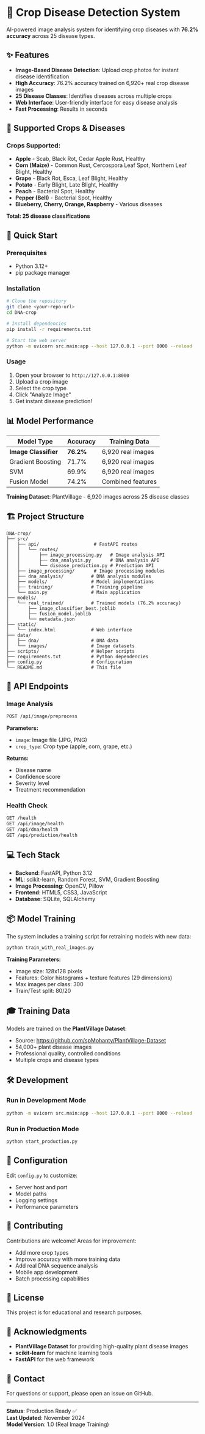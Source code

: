 # 🌱 Crop Disease Detection System

AI-powered image analysis system for identifying crop diseases with **76.2% accuracy** across 25 disease types.

## ✨ Features

- **Image-Based Disease Detection**: Upload crop photos for instant disease identification
- **High Accuracy**: 76.2% accuracy trained on 6,920+ real crop disease images
- **25 Disease Classes**: Identifies diseases across multiple crops
- **Web Interface**: User-friendly interface for easy disease analysis
- **Fast Processing**: Results in seconds

## 🎯 Supported Crops & Diseases

### Crops Supported:
- **Apple** - Scab, Black Rot, Cedar Apple Rust, Healthy
- **Corn (Maize)** - Common Rust, Cercospora Leaf Spot, Northern Leaf Blight, Healthy
- **Grape** - Black Rot, Esca, Leaf Blight, Healthy
- **Potato** - Early Blight, Late Blight, Healthy
- **Peach** - Bacterial Spot, Healthy
- **Pepper (Bell)** - Bacterial Spot, Healthy
- **Blueberry, Cherry, Orange, Raspberry** - Various diseases

**Total: 25 disease classifications**

## 🚀 Quick Start

### Prerequisites
- Python 3.12+
- pip package manager

### Installation

```bash
# Clone the repository
git clone <your-repo-url>
cd DNA-crop

# Install dependencies
pip install -r requirements.txt

# Start the web server
python -m uvicorn src.main:app --host 127.0.0.1 --port 8000 --reload
```

### Usage

1. Open your browser to `http://127.0.0.1:8000`
2. Upload a crop image
3. Select the crop type
4. Click "Analyze Image"
5. Get instant disease prediction!

## 📊 Model Performance

| Model Type | Accuracy | Training Data |
|------------|----------|---------------|
| **Image Classifier** | **76.2%** | 6,920 real images |
| Gradient Boosting | 71.7% | 6,920 real images |
| SVM | 69.9% | 6,920 real images |
| Fusion Model | 74.2% | Combined features |

**Training Dataset**: PlantVillage - 6,920 images across 25 disease classes

## 🏗️ Project Structure

```
DNA-crop/
├── src/
│   ├── api/                    # FastAPI routes
│   │   └── routes/
│   │       ├── image_processing.py   # Image analysis API
│   │       ├── dna_analysis.py       # DNA analysis API
│   │       └── disease_prediction.py # Prediction API
│   ├── image_processing/       # Image processing modules
│   ├── dna_analysis/          # DNA analysis modules
│   ├── models/                # Model implementations
│   ├── training/              # Training pipeline
│   └── main.py                # Main application
├── models/
│   └── real_trained/          # Trained models (76.2% accuracy)
│       ├── image_classifier_best.joblib
│       ├── fusion_model.joblib
│       └── metadata.json
├── static/
│   └── index.html             # Web interface
├── data/
│   ├── dna/                   # DNA data
│   └── images/                # Image datasets
├── scripts/                   # Helper scripts
├── requirements.txt           # Python dependencies
├── config.py                  # Configuration
└── README.md                  # This file
```

## 🔧 API Endpoints

### Image Analysis
```bash
POST /api/image/preprocess
```
**Parameters:**
- `image`: Image file (JPG, PNG)
- `crop_type`: Crop type (apple, corn, grape, etc.)

**Returns:**
- Disease name
- Confidence score
- Severity level
- Treatment recommendation

### Health Check
```bash
GET /health
GET /api/image/health
GET /api/dna/health
GET /api/prediction/health
```

## 💻 Tech Stack

- **Backend**: FastAPI, Python 3.12
- **ML**: scikit-learn, Random Forest, SVM, Gradient Boosting
- **Image Processing**: OpenCV, Pillow
- **Frontend**: HTML5, CSS3, JavaScript
- **Database**: SQLite, SQLAlchemy

## 📦 Model Training

The system includes a training script for retraining models with new data:

```bash
python train_with_real_images.py
```

**Training Parameters:**
- Image size: 128x128 pixels
- Features: Color histograms + texture features (29 dimensions)
- Max images per class: 300
- Train/Test split: 80/20

## 🎓 Training Data

Models are trained on the **PlantVillage Dataset**:
- Source: https://github.com/spMohanty/PlantVillage-Dataset
- 54,000+ plant disease images
- Professional quality, controlled conditions
- Multiple crops and disease types

## 🛠️ Development

### Run in Development Mode
```bash
python -m uvicorn src.main:app --host 127.0.0.1 --port 8000 --reload
```

### Run in Production Mode
```bash
python start_production.py
```

## 📝 Configuration

Edit `config.py` to customize:
- Server host and port
- Model paths
- Logging settings
- Performance parameters

## 🤝 Contributing

Contributions are welcome! Areas for improvement:
- Add more crop types
- Improve accuracy with more training data
- Add real DNA sequence analysis
- Mobile app development
- Batch processing capabilities

## 📄 License

This project is for educational and research purposes.

## 🙏 Acknowledgments

- **PlantVillage Dataset** for providing high-quality plant disease images
- **scikit-learn** for machine learning tools
- **FastAPI** for the web framework

## 📧 Contact

For questions or support, please open an issue on GitHub.

---

**Status**: Production Ready ✅  
**Last Updated**: November 2024  
**Model Version**: 1.0 (Real Image Training)

